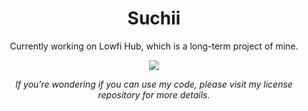 <body>
  <h1 align="center"> Suchii </h1>
  <p align="center"> Currently working on Lowfi Hub, which is a long-term project of mine. </p>
  
  <p align="center">
    <img src="https://github-readme-stats.vercel.app/api?username=Slvwt&show_icons=true&theme=github_dark&hide_border=true">
  </p> <!-- To be removed sooner or later -->
  
  <!-- <p float="left" align="center">
    <b>
     
    </b>
  </p> -->
  
  <p align="center"><i> If you're wondering if you can use my code, please visit my license repository for more details. </i></p>
</body>
